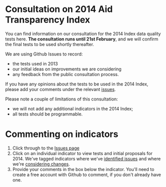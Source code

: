 Consultation on 2014 Aid Transparency Index
===========================================

You can find information on our consultation for the 2014 Index data quality tests here. **The consultation runs until 21st February**, and we will confirm the final tests to be used shortly thereafter.

We are using Github Issues to record:
* the tests used in 2013
* our initial ideas on improvements we are considering
* any feedback from the public consultation process.

If you have any opinions about the tests to be used in the 2014 Index, please add your comments under the relevant [issues](https://github.com/pwyf/index-data-quality-tests/issues).

Please note a couple of limitations of this consultation:
* we will not add any additional indicators in the 2014 Index;
* all tests should be programmable.

Commenting on indicators
========================
1. Click through to the [Issues page](https://github.com/pwyf/index-data-quality-tests/issues)
2. Click on an individual indicator to view tests and initial proposals for 2014. We've tagged indicators where we've [identified issues](https://github.com/pwyf/index-data-quality-tests/issues?labels=Issues+identified&page=1&state=open) and where we're [considering changes](https://github.com/pwyf/index-data-quality-tests/issues?labels=Considering+changes&page=1&state=open).
3. Provide your comments in the box below the indicator. You'll need to create a free account with Github to comment, if you don't already have one.
